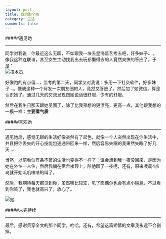 ```yaml
---
layout: post
title: 我的那个她
category: 生活
comments: false
---
```


#####遇见她
***
同学对我说：你最近这么无聊，不如跟我一块去星海监艺考去吧，好多妹子... 。像我这种连联谊，甚至女生主动找我出去玩都懒得去的人竟然爽快的答应了。于是：  
![技术员..](/path/to/img.jpg)

好像跑的有点偏...，监考的第二天，同学又对我说：多用一下社交软件，好多妹子...。像我这种一个月发一次朋友圈的人，竟然又答应了。然后加了她微信，算是认识她了。通过几天的交流发现跟她说话很舒服，少有的舒服。

然后在我生日那天跟她见面了，除了比我预想的更漂亮，更高一点，其他跟我想的一模一样：**主要看气质**

#####喜欢她
***
遇见她后，感觉无聊的生活好像突然有了起色，就像一个人突然出现在你生活中，并且把你丢失的开心技能包通通带回来一样，然后容易失眠的我果然失眠了好几天.....

当然，以前看似有条不紊的生活也变得不一样了：谁会想到我一夜没回来，是因为她在外怕一人住，然后我躺在宿舍楼顶上，陪他聊了一夜呢，还有，原来凌晨4点鸟就开始叽叽喳喳的叫了。

然后，我期待每天都见到你，虽然嘴比较笨，见了面偶尔也会有点小尴尬，不过看到你笑了，我也就高兴了，放心了。

![她.](/path/to/img.jpg)

#####未完待续
***
最后，感谢贯穿全文的那个同学，哈哈。还有，希望这篇矫情的文章我永远不会删掉。
